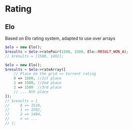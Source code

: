 # Rating

## Elo

Based on Elo rating system, adapted to use over arrays

```php
$elo = new Elo();
$results = $elo->ratePair(1500, 1500, Elo::RESULT_WON_A);
// $results = [1508, 1492];
```

```php
$elo = new Elo();
$results = $elo->rateArray([
    // Place on the grid => Current rating
    0 => 1500, //1st place
    1 => 1500, //2nd place
    2 => 1500  //3rd place
    // ... Nth place
]);
// $results = [
//     0 => 1510,
//     1 => 1502,
//     2 => 1494,
//     n => ...
// ];
```
